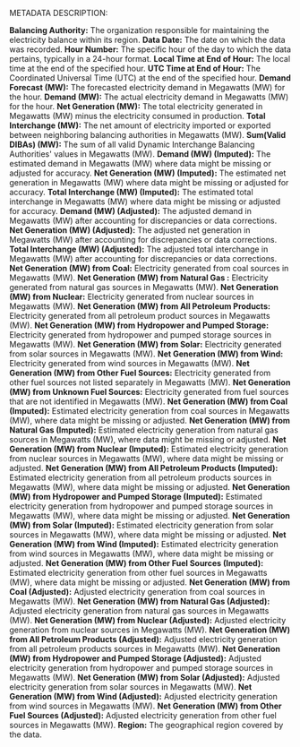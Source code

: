METADATA DESCRIPTION:

**Balancing Authority:** The organization responsible for maintaining the electricity balance within its region.
**Data Date:** The date on which the data was recorded.
**Hour Number:** The specific hour of the day to which the data pertains, typically in a 24-hour format.
**Local Time at End of Hour:** The local time at the end of the specified hour.
**UTC Time at End of Hour:** The Coordinated Universal Time (UTC) at the end of the specified hour.
**Demand Forecast (MW):** The forecasted electricity demand in Megawatts (MW) for the hour.
**Demand (MW):** The actual electricity demand in Megawatts (MW) for the hour.
**Net Generation (MW):** The total electricity generated in Megawatts (MW) minus the electricity consumed in production.
**Total Interchange (MW):** The net amount of electricity imported or exported between neighboring balancing authorities in Megawatts (MW).
**Sum(Valid DIBAs) (MW):** The sum of all valid Dynamic Interchange Balancing Authorities' values in Megawatts (MW).
**Demand (MW) (Imputed):** The estimated demand in Megawatts (MW) where data might be missing or adjusted for accuracy.
**Net Generation (MW) (Imputed):** The estimated net generation in Megawatts (MW) where data might be missing or adjusted for accuracy.
**Total Interchange (MW) (Imputed):** The estimated total interchange in Megawatts (MW) where data might be missing or adjusted for accuracy.
**Demand (MW) (Adjusted):** The adjusted demand in Megawatts (MW) after accounting for discrepancies or data corrections.
**Net Generation (MW) (Adjusted):** The adjusted net generation in Megawatts (MW) after accounting for discrepancies or data corrections.
**Total Interchange (MW) (Adjusted):** The adjusted total interchange in Megawatts (MW) after accounting for discrepancies or data corrections.
**Net Generation (MW) from Coal:** Electricity generated from coal sources in Megawatts (MW).
**Net Generation (MW) from Natural Gas :** Electricity generated from natural gas sources in Megawatts (MW).
**Net Generation (MW) from Nuclear:** Electricity generated from nuclear sources in Megawatts (MW).
**Net Generation (MW) from All Petroleum Products:** Electricity generated from all petroleum product sources in Megawatts (MW).
**Net Generation (MW) from Hydropower and Pumped Storage:** Electricity generated from hydropower and pumped storage sources in Megawatts (MW).
**Net Generation (MW) from Solar:** Electricity generated from solar sources in Megawatts (MW).
**Net Generation (MW) from Wind:** Electricity generated from wind sources in Megawatts (MW).
**Net Generation (MW) from Other Fuel Sources:** Electricity generated from other fuel sources not listed separately in Megawatts (MW).
**Net Generation (MW) from Unknown Fuel Sources:** Electricity generated from fuel sources that are not identified in Megawatts (MW).
**Net Generation (MW) from Coal (Imputed):** Estimated electricity generation from coal sources in Megawatts (MW), where data might be missing or adjusted.
**Net Generation (MW) from Natural Gas (Imputed):** Estimated electricity generation from natural gas sources in Megawatts (MW), where data might be missing or adjusted.
**Net Generation (MW) from Nuclear (Imputed):** Estimated electricity generation from nuclear sources in Megawatts (MW), where data might be missing or adjusted.
**Net Generation (MW) from All Petroleum Products (Imputed):** Estimated electricity generation from all petroleum products sources in Megawatts (MW), where data might be missing or adjusted.
**Net Generation (MW) from Hydropower and Pumped Storage (Imputed):** Estimated electricity generation from hydropower and pumped storage sources in Megawatts (MW), where data might be missing or adjusted.
**Net Generation (MW) from Solar (Imputed):** Estimated electricity generation from solar sources in Megawatts (MW), where data might be missing or adjusted.
**Net Generation (MW) from Wind (Imputed):** Estimated electricity generation from wind sources in Megawatts (MW), where data might be missing or adjusted.
**Net Generation (MW) from Other Fuel Sources (Imputed):** Estimated electricity generation from other fuel sources in Megawatts (MW), where data might be missing or adjusted.
**Net Generation (MW) from Coal (Adjusted):** Adjusted electricity generation from coal sources in Megawatts (MW).
**Net Generation (MW) from Natural Gas (Adjusted):** Adjusted electricity generation from natural gas sources in Megawatts (MW).
**Net Generation (MW) from Nuclear (Adjusted):** Adjusted electricity generation from nuclear sources in Megawatts (MW).
**Net Generation (MW) from All Petroleum Products (Adjusted):** Adjusted electricity generation from all petroleum products sources in Megawatts (MW).
**Net Generation (MW) from Hydropower and Pumped Storage (Adjusted):** Adjusted electricity generation from hydropower and pumped storage sources in Megawatts (MW).
**Net Generation (MW) from Solar (Adjusted):** Adjusted electricity generation from solar sources in Megawatts (MW).
**Net Generation (MW) from Wind (Adjusted):** Adjusted electricity generation from wind sources in Megawatts (MW).
**Net Generation (MW) from Other Fuel Sources (Adjusted):** Adjusted electricity generation from other fuel sources in Megawatts (MW).
**Region:** The geographical region covered by the data.

